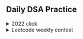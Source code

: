## Daily DSA Practice
<details><summary>2022 click </summary>
  <details><summary>January</summary>   
    
    
    
  [Day 1 Balloon Burst](/2022/Jan/Solution312.java)<br>
  [Day 2 Pairs of Songs With Total Durations Divisible by 60](/2022/Jan/Solution1010.java)<br>
  [Day 3 Find the Town Judge](/2022/Jan/Solution997.java)<br>
  [Day 4 Complement of Base 10 Integer](/2022/Jan/Solution1009.java)<br>
  [Day 5 Palindrome Partitioning](/2022/Jan/Solution131.java)<br>
  [Day 6 Car Pooling](/2022/Jan/Solution1094.java)<br>
  [Day 7 Linked List Random Node](/2022/Jan/Solution382.java)<br>
  [Day 8 Cherry Pickup II](/2022/Jan/Solution1463.java)<br>
  [Day 9  Robot Bounded In Circle](/2022/Jan/Solution1041.java)<br>
  [Day 10 Add Binary](/2022/Jan/Solution67.java)<br>
  [Day 11 Sum of Root To Leaf Binary Numbers](/2022/Jan/Solution1022.java)<br>
  [Day 12 Insert into a Binary Search Tree](/2022/Jan/Solution701.java)<br>
  [Day 13 Minimum Number of Arrows to Burst Balloons](/2022/Jan/Solution452.java)<br>
  [Day 14 String to Integer (atoi)](/2022/Jan/Solution8.java)<br>
  [Day 15 Jump Game IV](/2022/Jan/Solution1345.java)<br>
  [Day 16 Maximize Distance to Closest Person](/2022/Jan/Solution849.java)<br>
  [Day 17 Word Pattern](/2022/Jan/Solution290.java)<br>
  [Day 18 Can Place Flowers](/2022/Jan/Solution605.java)<br>
  [Day 19 Linked List Cycle II](/2022/Jan/Solution142.javaa)<br>
  [Day 20 Koko Eating Bananas](/2022/Jan/Solution875.java)<br>
  [Day 21 Gas Station](/2022/Jan/Solution134.java)<br>
  [Day 22 Stone Game IV](/2022/Jan/Solution1510.java)<br>
  [Day 23 Sequential Digits](/2022/Jan/Solution1291.java)<br>
  [Day 24 Detect Capital](/2022/Jan/Solution520.java)<br>
  [Day 25 Valid Mountain Array](/2022/Jan/Solution941.java)<br>
  [Day 26 All Elements in Two Binary Search Trees](/2022/Jan/Solution1305.java)<br>
  [Day 27 Maximum XOR of Two Numbers in an Array](/2022/Jan/Solution421.java)<br>
  [Day 28 Design Add and Search Words Data Structure](/2022/Jan/Solution211.java)<br>
  [Day 29 Largest Rectangle in Histogram](/2022/Jan/Solution84.java)<br>
  [Day 30 Rotate Array](/2022/Jan/Solution189.java)<br>
  [Day 31 Richest Customer Wealth](/2022/Jan/Solution1672.java)<br>
  
 
  </details>
  
  
  
  <details><summary>February</summary>
    
    
    
    
    
    
    
   [Day 1 Best Time to Buy and Sell Stock](/2022/Feb/Solution121.java)<br>
    [Day 2 Find All Anagrams in a String](/2022/Feb/Solution438.java)<br>
    [Day 3 4Sum II](/2022/Feb/Solution454.java)<br>
    [Day 4 Contiguous Array](/2022/Feb/Solution525.java)<br>
    [Day 5 Merge k Sorted Lists](/2022/Feb/Solution23.java)<br>
    [Day 6 Remove Duplicates from Sorted Array II](/2022/Feb/Solution80.java)<br>
    [Day 7 Find the Difference](/2022/Feb/Solution389.java)<br>
    [Day 8 Add Digits](/2022/Feb/Solution258.java)<br>
    [Day 9 K-diff Pairs in an Array](/2022/Feb/Solution532.java)<br>
    [Day 10 Subarray Sum Equals K](/2022/Feb/Solution560.java)<br>
    [Day 11 Permutation in String](/2022/Feb/Solution567.java)<br>
    [Day 12 Word Ladder](/2022/Feb/Solution127.java)<br>
    [Day 13 Subsets](/2022/Feb/Solution78.java)<br>
    [Day 14 Maximum Depth of Binary Tree](/2022/Feb/Solution104.java)<br>
    [Day 15 Single Number](/2022/Feb/Solution136.java)<br>
    [Day 16 Swap Nodes in Pairs](/2022/Feb/Solution24.java)<br>
    [Day 17 Combination Sum](/2022/Feb/Solution39.java)<br>
    [Day 18 Remove K Digits](/2022/Feb/Solution402.java)<br>
    [Day 19 Minimize Deviation in Array](/2022/Feb/Solution1675.java)<br>
    [Day 20 Remove Covered Intervals](/2022/Feb/Solution1288.java)<br>
    [Day 21 Majority Element](/2022/Feb/Solution169.java)<br>
    [Day 22 Excel Sheet Column Number](/2022/Feb/Solution171.java)<br>
    [Day 23 Clone Graph](/2022/Feb/Solution133.java)<br>
    [Day 24 Sort List](/2022/Feb/Solution148.java)<br>
    [Day 25 Compare Version Numbers](/2022/Feb/Solution165.java)<br>
    [Day 26 Shortest Path Visiting All Nodes](/2022/Feb/Solution847.java)<br>
    [Day 27 Maximum Width of Binary Tree](/2022/Feb/Solution662.java)<br>
    [Day 28 Summary Ranges](/2022/Feb/Solution228.java)<br>
    
    
  </details>
  
  <details><summary>March</summary>  
    
    
    
  
  [Day 1 Counting Bits](/2022/March/Solution338.java)<br>
  [Day 2 Is Subsequence](/2022/March/Solution392.java)<br>
  [Day 3 Arithmetic Slices](/2022/March/Solution413.java)<br>
  [Day 4 Champagne Tower](/2022/March/Solution799.java)<br>
  [Day 5 Delete and Earn](/2022/March/Solution740.java)<br>
  [Day 6 Count All Valid Pickup and Delivery Options](/2022/March/Solution1359.java)<br>
  [Day 7 Merge Two Sorted Lists](/2022/March/Solution21.java)<br>
  [Day 8 Linked List Cycle](/2022/March/Solution141.java)<br>
  [Day 9 Remove Duplicates 2](/2022/March/Solution82.java)<br>
  [Day 10 Add Two Numbers](/2022/March/Solution2.java)<br>
  [Day 11 Rotate List](/2022/March/Solution61.java)<br>
  [Day 12 Copy List with Random Pointer](/2022/March/Solution138.java)<br>
  [Day 13 Valid Parenthesis](/2022/March/Solution20.java)<br>
  [Day 14 Simplify Path](/2022/March/Solution71.java)<br>
  [Day 15 Minimum Remove to Make Valid Parentheses](/2022/March/Solution1249.java)<br>
  [Day 16 Validate Stack Sequences](/2022/March/Solution946.java)<br>
  [Day 17 Score of Parentheses](/2022/March/Solution856.java)<br>
  [Day 18 Remove Duplicate Letters](/2022/March/Solution316.java)<br>
  [Day 19 Maximum Frequency Stack](/2022/March/Solution895.java)<br>
  [Day 20 Minimum Domino Rotations For Equal Row](/2022/March/Solution1007.java)<br>
  [Day 21 Partition Labels](/2022/March/Solution763.java)<br>
  [Day 22 Smallest String With A Given Numeric Value](/2022/March/Solution1663.java)<br>
  [Day 23 Broken Calculator](/2022/March/Solution991.java)<br>
  [Day 24 Boats to Save People](/2022/March/Solution881.java)<br>
  [Day 25 Two City Scheduling](/2022/March/Solution1029.java)<br>
  [Day 26 Binary Search](/2022/March/Solution704.java)<br>
  [Day 27 The K Weakest Rows in a Matrix](/2022/March/Solution1337.java)<br>
  [Day 28 Search in Rotated Sorted Array II](/2022/March/Solution81.java)<br>
  [Day 29 Find the Duplicate Number](/2022/March/Solution287.java)<br>
  [Day 30 Search a 2D Matrix](/2022/March/Solution74.java)<br>
  [Day 31 Split Array Largest Sum](/2022/March/Solution410.java)<br>
 
  </details>
  
  <details><summary>April</summary>

  [Day 1 Reverse String](/2022/April/Solution344.java)<br>
  [Day 2 Valid Palindrome II](/2022/April/Solution680.java)<br>
  [Day 3 Next Permutation](/2022/April/Solution31.java)<br>
  [Day 4 Swapping Nodes in a Linked List](/2022/April/Solution1721.java)<br>
  [Day 5 Container With Most Water](/2022/April/Solution11.java)<br>
  [Day 6 3Sum With Multiplicity](/2022/April/Solution923.java)<br>
  [Day 7 Last Stone Weight](/2022/April/Solution1046.java)<br>
  [Day 8 Kth Largest Element in a Stream](/2022/April/Solution703.java)<br>
  [Day 9 Top K Frequent Elements](/2022/April/Solution347.java)<br>
  [Day 10 Baseball Game](/2022/April/Solution682.java)<br>
  [Day 11 Shift 2D Grid](/2022/April/Solution1260.java)<br>
  [Day 12 Game of Life](/2022/April/Solution289.java)<br>
  [Day 13 Spiral Matrix II](/2022/April/Solution59.java)<br>
  [Day 14 Search in a Binary Search Tree](/2022/April/Solution700.java)<br>
  [Day 15 Trim a Binary Search Tree](/2022/April/Solution669.java)<br>
  [Day 16 Convert BST to Greater Tree](/2022/April/Solution538.java)<br>
  [Day 17 Increasing Order Search Tree](/2022/April/Solution897.java)<br>
  [Day 18 Kth Smallest Element in a BST](/2022/April/Solution230.java)<br>
  [Day 19 Recover Binary Search Tree](/2022/April/Solution99.java)<br>
  [Day 20 Binary Search Tree Iterator](/2022/April/Solution173.java)<br>
  [Day 21 Design HashSet](/2022/April/Solution705.java)<br>
  [Day 22 Design HashMap](/2022/April/Solution706.java)<br>
  [Day 23 Encode and Decode TinyURL](/2022/April/Solution535.java)<br>
  [Day 24 Design Underground System](/2022/April/Solution1396.java)<br>
  [Day 25 Peeking Iterator](/2022/April/Solution284.java)<br>
  [Day 26 Min Cost to Connect All Points](/2022/April/Solution1584.java)<br>
  [Day 27 Smallest String With Swaps](/2022/April/Solution1202.java)<br>
  [Day 28 Path With Minimum Effort](/2022/April/Solution1631.java)<br>
  [Day 29 Is Graph Bipartite?](/2022/April/Solution785.java)<br>
  [Day 30 Evaluate Division](/2022/April/Solution399.java)<br>

  </details>


  <details><summary>May</summary>

  [Day 1 Backspace String Compare](/2022/May/Solution844.java)<br>
  [Day 2 Sort Array By Parity](/2022/May/Solution905.java)<br>
  [Day 3 Shortest Unsorted Continuous Subarray](/2022/May/Solution581.java)<br>
  [Day 4 Max Number of K-Sum Pairs](/2022/May/Solution1679.java)<br>
  [Day 5 Implement Stack using Queues](/2022/May/Solution225.java)<br>
  [Day 6 Remove All Adjacent Duplicates in String II](/2022/May/Solution1209.java)<br>
  [Day 7 132 Pattern](/2022/May/Solution456.java)<br>
  [Day 8 Flatten Nested List Iterator](/2022/May/Solution341.java)<br>
  [Day 9 Letter Combinations of a Phone Number](/2022/May/Solution17.java)<br>
  [Day 10 Combination Sum III](/2022/May/Solution216.java)<br>
  [Day 11 Count Sorted Vowel Strings](/2022/May/Solution1641.java)<br>
  [Day 12 Permutations II](/2022/May/Solution47.java)<br>
  [Day 13 Populating Next Right Pointers in Each Node II](/2022/May/Solution117.java)<br>
  [Day 14 Network Delay Time](/2022/May/Solution743.java)<br>
  [Day 15 Deepest Leaves Sum](/2022/May/Solution1302.java)<br>
  [Day 16 Shortest Path in Binary Matrix](/2022/May/Solution1091.java)<br>
  [Day 17 Find a Corresponding Node of a Binary Tree in a Clone of That Tree](/2022/May/Solution1379.java)<br>
  [Day 18 Critical Connections in a Network](/2022/May/Solution1192.java)<br>
  [Day 19 Longest Increasing Path in a Matrix](/2022/May/Solution329.java)<br>
  [Day 20 Unique Paths II](/2022/May/Solution63.java)<br>
  [Day 21 Coin Change](/2022/May/Solution322.java)<br>
  [Day 22 Palindromic Substrings](/2022/May/Solution647.java)<br>
  [Day 23 Ones and Zeroes](/2022/May/Solution474.java)<br>
  [Day 24 Longest Valid Parentheses](/2022/May/Solution32.java)<br>
  [Day 25 Russian Doll Envelopes](/2022/May/Solution354.java)<br>
  [Day 26 Number of 1 Bits](/2022/May/Solution191.java)<br>
  [Day 27 Number of Steps to Reduce a Number to Zero](/2022/May/Solution1342.java)<br>
  [Day 28 Missing Number](/2022/May/Solution268.java)<br>
  [Day 29 Maximum Product of Word Lengths](/2022/May/Solution318.java)<br>
  [Day 30 Divide Two Integers](/2022/May/Solution29.java)<br>
  [Day 31 Check If a String Contains All Binary Codes of Size K](/2022/May/Solution1461.java)<br>


  </details>

  <details><summary>June</summary>

  [Day 1 Running Sum of 1d Array](/2022/June/Solution1480.java)<br>
  [Day 2 Transpose Matrix](/2022/June/Solution867.java)<br>
  [Day 3 Range Sum Query 2D - Immutable](/2022/June/Solution304.java)<br>
  [Day 4 N-Queens](/2022/June/Solution51.java)<br>
  [Day 5 N-Queens II](/2022/June/Solution52.java)<br>
  [Day 6 Intersection of Two Linked Lists](/2022/June/Solution160.java)<br>
  [Day 7 Merge Sorted Array](/2022/June/Solution88.java)<br>
  [Day 8 Remove Palindromic Subsequences](/2022/June/Solution1332.java)<br>
  [Day 9 Two Sum II - Input Array Is Sorted](/2022/June/Solution167.java)<br>
  [Day 10 Longest Substring Without Repeating Characters](/2022/June/Solution3.java)<br>
  [Day 11 Minimum Operations to Reduce X to Zero](/2022/June/Solution1658.java)<br>
  [Day 12 Maximum Erasure Value](/2022/June/Solution1695.java)<br>
  [Day 13 Triangle](/2022/June/Solution120.java)<br>
  [Day 14 Delete Operation for Two Strings](/2022/June/Solution583.java)<br>
  [Day 15 Longest String Chain](/2022/June/Solution1048.java)<br>
  [Day 16 Longest Palindromic Substring](/2022/June/Solution5.java)<br>
  [Day 17 Binary Tree Cameras](/2022/June/Solution968.java)<br>
  [Day 18 Prefix and Suffix Search](/2022/June/Solution745.java)<br>
  [Day 19 Search Suggestions System](/2022/June/Solution1268.java)<br>
  [Day 20 Short Encoding of Words](/2022/June/Solution820.java)<br>
  [Day 21 Furthest Building You Can Reach](/2022/June/Solution1642.java)<br>
  [Day 22 Kth Largest Element in an Array](/2022/June/Solution215.java)<br>
  [Day 23 Course Schedule III](/2022/June/Solution630.java)<br>
  [Day 24 Construct Target Array With Multiple Sums](/2022/June/Solution1354.java)<br>
  [Day 25 Non-decreasing Array](/2022/June/Solution665.java)<br>
  [Day 26 Maximum Points You Can Obtain from Cards](/2022/June/Solution1423.java)<br>
  [Day 27 Partitioning Into Minimum Number Of Deci-Binary Numbers](/2022/June/Solution1689.java)<br>
  [Day 28 Minimum Deletions to Make Character Frequencies Unique](/2022/June/Solution1647.java)<br>
  [Day 29 Queue Reconstruction by Height](/2022/June/Solution406.java)<br>
  [Day 30 Minimum Moves to Equal Array Elements II](/2022/June/Solution462.java)<br>



    
  </details>

  <details><summary>July</summary>

  [Day 1 Maximum Units on a Truck](/2022/July/Solution1710.java)<br>
  [Day 2 Maximum Area of a Piece of Cake After Horizontal and Vertical Cuts](/2022/July/Solution1465.java)<br>
  [Day 3 Wiggle Subsequence](/2022/July/Solution376.java)<br>
  [Day 4 Candy](/2022/July/Solution135.java)<br>
  [Day 5 Longest Consecutive Sequence](/2022/July/Solution128.java)<br>
  [Day 6 Fibonacci Number](/2022/July/Solution509.java)<br>
  [Day 7 Interleaving String](/2022/July/Solution97.java)<br>
  [Day 8 Paint House III](/2022/July/Solution1473.java)<br>
  [Day 9 Jump Game VI](/2022/July/Solution1696.java)<br>
  [Day 10 Min Cost Climbing Stairs](/2022/July/Solution746.java)<br>
  [Day 11 Binary Tree Right Side View](/2022/July/Solution199.java)<br>
  [Day 12 Matchsticks to Square](/2022/July/Solution473.java)<br>
  [Day 13 Binary Tree Level Order Traversal](/2022/July/Solution102.java)<br>
  [Day 14 Construct Binary Tree from Preorder and Inorder Traversal](/2022/July/Solution105.java)<br>
  


    
  </details>



  <details><summary>GFG PRACTICE</summary>
    
    
  [Practice](/2022/GFG/GFG_PRACT.md)
  </details>

</details>

<details><summary>Leetcode weekly contest</summary>
  
  <!--
  
  [Weekly Contest 273](/Contests/Weekly/Week273.md)&nbsp;&nbsp;&nbsp;&nbsp;&nbsp;[Biweekly Contest 68](/Contests/Biweekly/Week68.md)<br>
  [Weekly Contest 274](/Contests/Weekly/Week274.md)&nbsp;&nbsp;&nbsp;&nbsp;&nbsp;[Biweekly Contest 69](/Contests/Biweekly/Week69.md)<br>
  [Weekly Contest 275](/Contests/Weekly/Week275.md)&nbsp;&nbsp;&nbsp;&nbsp;&nbsp;[Biweekly Contest 70](/Contests/Biweekly/Week70.md)<br>
  [Weekly Contest 276](/Contests/Weekly/Week276.md)&nbsp;&nbsp;&nbsp;&nbsp;&nbsp;[Biweekly Contest 71](/Contests/Biweekly/Week71.md)<br>
  [Weekly Contest 277](/Contests/Weekly/Week277.md)&nbsp;&nbsp;&nbsp;&nbsp;&nbsp;[Biweekly Contest 72](/Contests/Biweekly/Week72.md)<br>
  [Weekly Contest 278](/Contests/Weekly/Week278.md)&nbsp;&nbsp;&nbsp;&nbsp;&nbsp;[Biweekly Contest 73](/Contests/Biweekly/Week73.md)<br>
  [Weekly Contest 279](/Contests/Weekly/Week279.md)&nbsp;&nbsp;&nbsp;&nbsp;&nbsp;[Biweekly Contest 74](/Contests/Biweekly/Week74.md)<br>
  [Weekly Contest 280](/Contests/Weekly/Week280.md)&nbsp;&nbsp;&nbsp;&nbsp;&nbsp;[Biweekly Contest 75](/Contests/Biweekly/Week75.md)<br>
  [Weekly Contest 281](/Contests/Weekly/Week281.md)&nbsp;&nbsp;&nbsp;&nbsp;&nbsp;[Biweekly Contest 75](/Contests/Biweekly/Week76.md)<br>
  [Weekly Contest 282](/Contests/Weekly/Week282.md)&nbsp;&nbsp;&nbsp;&nbsp;&nbsp;[Biweekly Contest 75](/Contests/Biweekly/Week77.md)<br>
  [Weekly Contest 283](/Contests/Weekly/Week283.md)&nbsp;&nbsp;&nbsp;&nbsp;&nbsp;[Biweekly Contest 75](/Contests/Biweekly/Week78.md)<br>
  [Weekly Contest 284](/Contests/Weekly/Week284.md)&nbsp;&nbsp;&nbsp;&nbsp;&nbsp;[Biweekly Contest 75](/Contests/Biweekly/Week79.md)<br>
  [Weekly Contest 285](/Contests/Weekly/Week285.md)<br>
  [Weekly Contest 286](/Contests/Weekly/Week286.md)<br> -->

  



</details>
